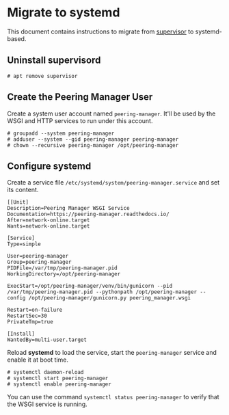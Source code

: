 # Migrate to systemd

This document contains instructions to migrate from
[supervisor](http://supervisord.org/) to systemd-based.

## Uninstall supervisord

```no-highlight
# apt remove supervisor
```

## Create the Peering Manager User

Create a system user account named `peering-manager`. It'll be used by the WSGI
and HTTP services to run under this account.
```no-highlight
# groupadd --system peering-manager
# adduser --system --gid peering-manager peering-manager
# chown --recursive peering-manager /opt/peering-manager
```

## Configure systemd

Create a service file `/etc/systemd/system/peering-manager.service` and
set its content.
```no-highlight
[[Unit]
Description=Peering Manager WSGI Service
Documentation=https://peering-manager.readthedocs.io/
After=network-online.target
Wants=network-online.target

[Service]
Type=simple

User=peering-manager
Group=peering-manager
PIDFile=/var/tmp/peering-manager.pid
WorkingDirectory=/opt/peering-manager

ExecStart=/opt/peering-manager/venv/bin/gunicorn --pid /var/tmp/peering-manager.pid --pythonpath /opt/peering-manager --config /opt/peering-manager/gunicorn.py peering_manager.wsgi

Restart=on-failure
RestartSec=30
PrivateTmp=true

[Install]
WantedBy=multi-user.target
```

Reload **systemd** to load the service, start the `peering-manager` service and
enable it at boot time.
```no-highlight
# systemctl daemon-reload
# systemctl start peering-manager
# systemctl enable peering-manager
```

You can use the command `systemctl status peering-manager` to verify that the
WSGI service is running.
